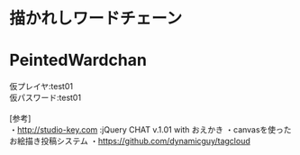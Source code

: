 # 描かれしワードチェーン
# PeintedWardchan
仮プレイヤ:test01<br>
仮パスワード:test01<br>
<br>
[参考]<br>
 ・http://studio-key.com :jQuery CHAT v.1.01 with おえかき
 ・canvasを使ったお絵描き投稿システム
 ・https://github.com/dynamicguy/tagcloud
 
